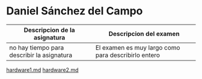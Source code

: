 # Daniel Sánchez del Campo

| Descripcion de la asignatura | Descripcion del examen | 
|--------------|--------------|
| no hay tiempo para describir la asignatura    | El examen es muy largo como para describirlo entero  | 

[hardware1.md](https://github.com/Daniel-Sanchez-del-Campo/mi_repo_git/blob/master/hardware/hardware1.md)
[hardware2.md](https://github.com/Daniel-Sanchez-del-Campo/mi_repo_git/blob/master/hardware/hardware2.md)
